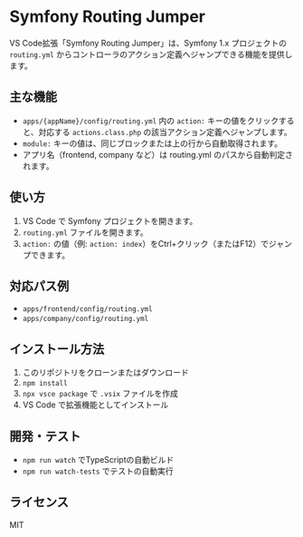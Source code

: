 # Symfony Routing Jumper

VS Code拡張「Symfony Routing Jumper」は、Symfony 1.x プロジェクトの `routing.yml` からコントローラのアクション定義へジャンプできる機能を提供します。

## 主な機能
- `apps/{appName}/config/routing.yml` 内の `action:` キーの値をクリックすると、対応する `actions.class.php` の該当アクション定義へジャンプします。
- `module:` キーの値は、同じブロックまたは上の行から自動取得されます。
- アプリ名（frontend, company など）は routing.yml のパスから自動判定されます。

## 使い方
1. VS Code で Symfony プロジェクトを開きます。
2. `routing.yml` ファイルを開きます。
3. `action:` の値（例: `action: index`）をCtrl+クリック（またはF12）でジャンプできます。

## 対応パス例
- `apps/frontend/config/routing.yml`
- `apps/company/config/routing.yml`

## インストール方法
1. このリポジトリをクローンまたはダウンロード
2. `npm install`
3. `npx vsce package` で `.vsix` ファイルを作成
4. VS Code で拡張機能としてインストール

## 開発・テスト
- `npm run watch` でTypeScriptの自動ビルド
- `npm run watch-tests` でテストの自動実行

## ライセンス
MIT
